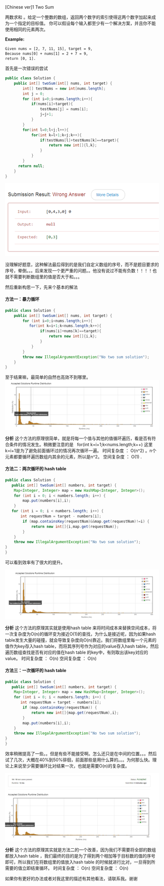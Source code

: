 
[Chinese ver]1 Two Sum

两数求和 。给定一个整数的数组，返回两个数字的索引使得这两个数字加起来成为一个指定的目标值。
你可以假设每个输入都至少有一个解决方案，并且你不能使用相同的元素两次。

**Example:**
```
Given nums = [2, 7, 11, 15], target = 9,
Because nums[0] + nums[1] = 2 + 7 = 9,
return [0, 1].
```

首先是一次错误的尝试
``` java
public class Solution {
    public int[] twoSum(int[] nums, int target) {
        int[] testNums = new int[nums.length];
        int j = 0;
        for (int i=0;i<nums.length;i++){
            if(nums[i]<target){
                testNums[j] = nums[i];
                j=j+1;
            }
        }
        for(int l=0;l<j;l++){
            for(int k=l+1;k<j;k++){
                if(testNums[l]+testNums[k]==target){
                    return new int[]{l,k};
                }
            }
        }
      return null; 
    }
}

```

![出错啦！！](https://github.com/LeonChen1024/LeetCodeRecord/blob/master/1%20Two%20Sum/Images/WrongResult.png?raw=true)


没理解好题意，这种解法最后得到的是我们自定义数组的序号，而不是题目要求的序号，晕倒。。。后来发现一个更严重的问题。。他没有说过不能有负数！！！！也就不需要判断数组里的值是否大于和。。。

然后重新构思一下，先来个基本的解法
#### 方法一：暴力循环
``` java
public class Solution {
    public int[] twoSum(int[] nums, int target) {
        for (int i=0;i<nums.length;i++){
           for(int k=i+1;k<nums.length;k++){
                if(nums[i]+nums[k]==target){
                    return new int[]{i,k};
                }
            }
        }
        throw new IllegalArgumentException("No two sum solution");
    }
}
```

至于结果嘛，最简单的自然也高效不到哪里。
![效率](https://github.com/LeonChen1024/LeetCodeRecord/blob/master/1%20Two%20Sum/Images/BruteForceResult.png?raw=true)

**分析**
这个方法的原理很简单，就是将每一个值与其他的值循环遍历，看是否有符合条件的情况发生。稍微要注意的是   for(int k=i+1;k<nums.length;k++) 这里k=i+1是为了避免前面循环过的情况再次循环一遍。
时间复杂度 ： O(n^2) 。n个元素都要循环遍历数组内其余的元素，所以是n^2。
空间复杂度 ： O(1) .

#### 方法二：两次循环的 hash table

``` java
public class Solution {
   public int[] twoSum(int[] numbers, int target) {
    Map<Integer, Integer> map = new HashMap<Integer, Integer>();
    for (int i = 0; i < numbers.length; i++) {
        map.put(numbers[i],i);
    }
   for (int i = 0; i < numbers.length; i++) {
       int requestNum = target - numbers[i];
        if (map.containsKey(requestNum)&&map.get(requestNum)!=i) {
            return new int[]{i,map.get(requestNum)};
        }
    }
    throw new IllegalArgumentException("No two sum solution");
}
}
```
可以看到效率有了很大的提升。

![效率](https://github.com/LeonChen1024/LeetCodeRecord/blob/master/1%20Two%20Sum/Images/Twopassresult.png?raw=true)

**分析**
这个方法的原理其实就是使用hash table 来将时间成本来替换空间成本，将一次复杂度为O(n)的循环变为接近O(1)的查找，为什么是接近呢，因为如果hash table发生大量的碰撞，就会导致复杂度向O(n)靠近。我们将数组里每一个元素的值作为key存入hash table，而将其序列号作为对应的value存入hash table，然后遍历数组查找是否有对应的值在hash table 的key中，有则取出该key对应的value。
时间复杂度 ： O(n)
空间复杂度 ： O(n)

#### 方法三：一次循环的 hash table

``` java
public class Solution {
   public int[] twoSum(int[] numbers, int target) {
    Map<Integer, Integer> map = new HashMap<Integer, Integer>();
    for (int i = 0; i < numbers.length; i++) {
       int requestNum = target - numbers[i];
        if (map.containsKey(requestNum)) {
            return new int[]{map.get(requestNum),i};
        }
        map.put(numbers[i],i);
    }
    throw new IllegalArgumentException("No two sum solution");
}
}
```
效率稍微提高了一些。。但是有些不能接受啊。怎么还只是在中间的位置。。。然后试了几次，大概在40%到50%徘徊，前面那些是用什么算的。。。为何那么快。理论上来说至少需要循环比对结果一次，也就是需要O(n)的复杂度。

![效率](https://github.com/LeonChen1024/LeetCodeRecord/blob/master/1%20Two%20Sum/Images/One-pass_result.png?raw=true)

**分析**
这个方法的原理其实就是方法二的一个改善，因为我们不需要将全部的数组都放入hash table ，我们最终的目的是为了得到两个相加等于目标数的值的序号即可，所以我们在将数组里的值放入hash table 的时候就进行比对，一旦得到所需要的值立即结束循环。
时间复杂度 ： O(n)
空间复杂度 ： O(n)

如果你有更好的办法或者对我这里的描述有其他看法，请联系我。谢谢
